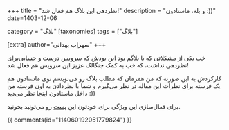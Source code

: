 +++
title = "نظردهی این بلاگ هم فعال شد!"
description = "و بله، ماستادون :))"
date=1403-12-06

category = "بلاگ"
[taxonomies]
tags = ["بلاگ"]

[extra]
author="سهراب بهدانی"
+++

خب یکی از مشکلاتی که با بلاگم بود این بودش که سرویس درست و حسابی‌برای نظردهی نداشت، که خب به کمک جنگالک عزیز این سرویس هم فعال شد!

<!-- more -->

کارکردش به این صورته که من همزمان که مطلب بلاگ رو می‌نویسم توی ماستادون هم یک فرسته برای نظرات این مقاله در نظر می‌گیرم و شما با نظردادن به اون فرسته من داخل ماستادون اینجا نظر می‌دید :))


برای فعال‌سازی این ویژگی برای خودتون این [پست](https://fbanning.de/thoughts/mastodon-comments-on-zola-blog/#how-to-prepare-your-blog) رو می‌تونید بخونید.



<div>
<meta name="fediverse:creator" content="@sohrab@bsd.cafe">
</div>

{{ comments(id="114060192051779824") }}
